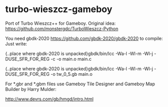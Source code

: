# turbo-wieszcz-gameboy
Port of Turbo Wieszcz++ for Gameboy. 
Original idea: https://github.com/monstergdc/TurboWieszcz-Python


You need gbdk-2020 https://github.com/gbdk-2020/gbdk-2020 to compile:
Just write:

{..place where gbdk-2020 is unpacked}gbdk/bin/lcc -Wa-l -Wl-m -Wl-j -DUSE_SFR_FOR_REG -c -o main.o main.c


{..place where gbdk-2020 is unpacked}gbdk/bin/lcc -Wa-l -Wl-m -Wl-j -DUSE_SFR_FOR_REG -o tw_0_5.gb main.o 

For *.gbr and *.gbm files use Gameboy Tile Designer and Gameboy Map Builder by Harry Mulder:

http://www.devrs.com/gb/hmgd/intro.html
